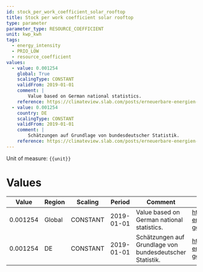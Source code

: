 ```yaml
---
id: stock_per_work_coefficient_solar_rooftop
title: Stock per work coefficient solar rooftop
type: parameter
parameter_type: RESOURCE_COEFFICIENT
unit: kwp_kwh
tags:
  - energy_intensity
  - PRIO_LOW
  - resource_coefficient
values:
  - value: 0.001254
    global: True
    scalingType: CONSTANT
    validFrom: 2019-01-01
    comment: |
        Value based on German national statistics.
    reference: https://climateview.slab.com/posts/erneuerbare-energien-deutschland-renewable-energy-germany-jencznun#hkz49-photovoltaics
  - value: 0.001254
    country: DE
    scalingType: CONSTANT
    validFrom: 2019-01-01
    comment: |
        Schätzungen auf Grundlage von bundesdeutscher Statistik.
    reference: https://climateview.slab.com/posts/erneuerbare-energien-deutschland-renewable-energy-germany-jencznun#hyg07-photovoltaik
---
```



Unit of measure: `{{unit}}`


# Values


| Value | Region | Scaling | Period | Comment | Reference |
|-------|--------|---------|--------|---------|-----------|
| 0.001254 | Global | CONSTANT | 2019-01-01 | Value based on German national statistics. | https://climateview.slab.com/posts/erneuerbare-energien-deutschland-renewable-energy-germany-jencznun#hkz49-photovoltaics |
| 0.001254 | DE | CONSTANT | 2019-01-01 | Schätzungen auf Grundlage von bundesdeutscher Statistik. | https://climateview.slab.com/posts/erneuerbare-energien-deutschland-renewable-energy-germany-jencznun#hyg07-photovoltaik |



